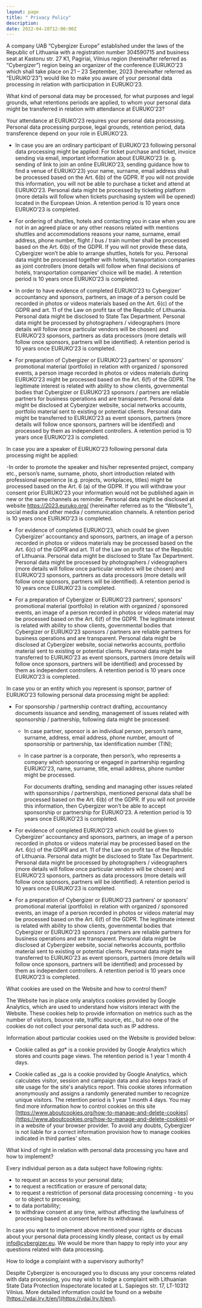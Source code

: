 ```yaml
---
layout: page
title: " Privacy Policy"
description: 
date: 2022-04-28T12:00:00Z
---
```



A company UAB “Cybergizer Europe” established under the laws of the Republic of Lithuania with a registration number 304590715 and business seat at Kastonu str. 27 K1, Pagiriai, Vilnius region (hereinafter referred as “Cybergizer”) region being an organizer of the conference EURUKO’23 which shall take place on 21 – 23 September, 2023 (hereinafter referred as “EURUKO’23”) would like to make you aware of your personal data processing in relation with participation in EURUKO’23.

What kind of personal data may be processed, for what purposes and legal grounds, what retentions periods are applied, to whom your personal data might be transferred in relation with attendance at EURUKO’23?

Your attendance at EURUKO’23 requires your personal data processing. Personal data processing purpose, legal grounds, retention period, data transference depend on your role in EURUKO’23.

- In case you are an ordinary participant of EURUKO’23 following personal data processing might be applied:
For ticket purchase and ticket, invoice sending via email, important information about EURUKO’23 (e. g. sending of link to join an online EURUKO’23, sending guidance how to find a venue of EURUKO’23) your name, surname, email address shall be processed based on the Art. 6(b) of the GDPR. If you will not provide this information, you will not be able to purchase a ticket and attend at EURUKO’23. Personal data might be processed by ticketing platform (more details will follow when tickets purchasing system will be opened) located in the European Union. A retention period is 10 years once EURUKO’23 is completed.

- For ordering of shuttles, hotels and contacting you in case when you are not in an agreed place or any other reasons related with mentions shuttles and accommodations reasons your name, surname, email address, phone number, flight / bus / train number shall be processed based on the Art. 6(b) of the GDPR. If you will not provide these data, Cybergizer won’t be able to arrange shuttles, hotels for you. Personal data might be processed together with hotels, transportation companies as joint controllers (more details will follow when final decisions of hotels, transportation companies’ choice will be made). A retention period is 10 years once EURUKO’23 is completed.

- In order to have evidence of completed EURUKO’23 to Cybergizer’ accountancy and sponsors, partners, an image of a person could be recorded in photos or videos materials based on the Art. 6(c) of the GDPR and art. 11 of the Law on profit tax of the Republic of Lithuania. Personal data might be disclosed to State Tax Department. Personal data might be processed by photographers / videographers (more details will follow once particular vendors will be chosen) and EURUKO’23 sponsors, partners as data processors (more details will follow once sponsors, partners will be identified). A retention period is 10 years once EURUKO’23 is completed.

- For preparation of Cybergizer or EURUKO’23 partners’ or sponsors’ promotional material (portfolio) in relation with organized / sponsored events, a person image recorded in photos or videos materials during EURUKO’23 might be processed based on the Art. 6(f) of the GDPR. The legitimate interest is related with ability to show clients, governmental bodies that Cybergizer or EURUKO’23 sponsors / partners are reliable partners for business operations and are transparent. Personal data might be disclosed at Cybergizer website, social networks accounts, portfolio material sent to existing or potential clients. Personal data might be transferred to EURUKO’23 as event sponsors, partners (more details will follow once sponsors, partners will be identified) and processed by them as independent controllers. A retention period is 10 years once EURUKO’23 is completed.

In case you are a speaker of EURUKO’23 following personal data processing might be applied:

-In order to promote the speaker and his/her represented project, company etc., person’s name, surname, photo, short introduction related with professional experience (e.g. projects, workplaces, titles) might be processed based on the Art. 6 (a) of the GDPR. If you will withdraw your consent prior EURUKO’23 your information would not be published again in new or the same channels as reminder. Personal data might be disclosed at website https://2023.euruko.org/ (hereinafter referred as to the “Website”), social media and other media / communication channels. A retention period is 10 years once EURUKO’23 is completed.

- For evidence of completed EURUKO’23, which could be given Cybergizer’ accountancy and sponsors, partners, an image of a person recorded in photos or videos materials may be processed based on the Art. 6(c) of the GDPR and art. 11 of the Law on profit tax of the Republic of Lithuania. Personal data might be disclosed to State Tax Department. Personal data might be processed by photographers / videographers (more details will follow once particular vendors will be chosen) and EURUKO’23 sponsors, partners as data processors (more details will follow once sponsors, partners will be identified). A retention period is 10 years once EURUKO’23 is completed.

- For a preparation of Cybergizer or EURUKO’23 partners’, sponsors’ promotional material (portfolio) in relation with organized / sponsored events, an image of a person recorded in photos or videos material may be processed based on the Art. 6(f) of the GDPR. The legitimate interest is related with ability to show clients, governmental bodies that Cybergizer or EURUKO’23 sponsors / partners are reliable partners for business operations and are transparent. Personal data might be disclosed at Cybergizer website, social networks accounts, portfolio material sent to existing or potential clients. Personal data might be transferred to EURUKO’23 as event sponsors, partners (more details will follow once sponsors, partners will be identified) and processed by them as independent controllers. A retention period is 10 years once EURUKO’23 is completed.


In case you or an entity which you represent is sponsor, partner of EURUKO’23 following personal data processing might be applied:


- For sponsorship / partnership contract drafting, accountancy documents issuance and sending, management of issues related with sponsorship / partnership, following data might be processed:

  - In case partner, sponsor is an individual person, person’s name, surname, address, email address, phone number, amount of sponsorship or partnership, tax identification number (TIN);

  - In case partner is a corporate, then person’s, who represents a company which sponsoring or engaged in partnership regarding EURUKO’23, name, surname, title, email address, phone number might be processed.

    For documents drafting, sending and managing other issues related with sponsorships / partnerships, mentioned personal data shall be processed based on the Art. 6(b) of the GDPR. If you will not provide this information, then Cybergizer won’t be able to accept sponsorship or partnership for EURUKO’23. A retention period is 10 years once EURUKO’23 is completed.


- For evidence of completed EURUKO’23 which could be given to Cybergizer’ accountancy and sponsors, partners, an image of a person recorded in photos or videos material may be processed based on the Art. 6(c) of the GDPR and art. 11 of the Law on profit tax of the Republic of Lithuania. Personal data might be disclosed to State Tax Department. Personal data might be processed by photographers / videographers (more details will follow once particular vendors will be chosen) and EURUKO’23 sponsors, partners as data processors (more details will follow once sponsors, partners will be identified). A retention period is 10 years once EURUKO’23 is completed.

- For a preparation of Cybergizer or EURUKO’23 partners’ or sponsors’ promotional material (portfolio) in relation with organized / sponsored events, an image of a person recorded in photos or videos material may be processed based on the Art. 6(f) of the GDPR. The legitimate interest is related with ability to show clients, governmental bodies that Cybergizer or EURUKO’23 sponsors / partners are reliable partners for business operations and are transparent. Personal data might be disclosed at Cybergizer website, social networks accounts, portfolio material sent to existing or potential clients. Personal data might be transferred to EURUKO’23 as event sponsors, partners (more details will follow once sponsors, partners will be identified) and processed by them as independent controllers. A retention period is 10 years once EURUKO’23 is completed.


What cookies are used on the Website and how to control them? 

The Website has in place only analytics cookies provided by Google Analytics, which are used to understand how visitors interact with the Website. These cookies help to provide information on metrics such as the number of visitors, bounce rate, traffic source, etc., but no one of the cookies do not collect your personal data such as IP address.

Information about particular cookies used on the Website is provided below:

- Cookie called as _ga_* is a cookie provided by Google Analytics which stores and counts page views. The retention period is 1 year 1 month 4 days.

- Cookie called as _ga is a cookie provided by Google Analytics, which calculates visitor, session and campaign data and also keeps track of site usage for the site's analytics report. This cookie stores information anonymously and assigns a randomly generated number to recognize unique visitors. The retention period is 1 year 1 month 4 days.
You may find more information how to control cookies on this site [https://www.aboutcookies.org/how-to-manage-and-delete-cookies](https://www.aboutcookies.org/how-to-manage-and-delete-cookies) or in a website of your browser provider. To avoid any doubts, Cybergizer is not liable for a correct information provision how to manage cookies indicated in third parties’ sites.

What kind of right in relation with personal data processing you have and how to implement?

Every individual person as a data subject have following rights:

- to request an access to your personal data;
- to request a rectification or erasure of personal data;
- to request a restriction of personal data processing concerning  - to you or to object to processing;
- to data portability;
- to withdraw consent at any time, without affecting the lawfulness of processing based on consent before its withdrawal.

In case you want to implement above mentioned your rights or discuss about your personal data processing kindly please, contact us by email [info@cybergizer.eu](mailto:info@cybergizer.eu). We would be more than happy to reply into your any questions related with data processing.

How to lodge a complaint with a supervisory authority?

Despite Cybergizer is encouraged you to discuss any your concerns related with data processing, you may wish to lodge a complaint with Lithuanian State Data Protection Inspectorate located at L. Sapiegos str. 17, LT-10312 Vilnius. More detailed information could be found on a website [https://vdai.lrv.lt/en/](https://vdai.lrv.lt/en/). 
